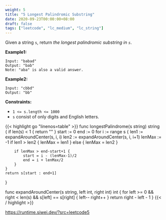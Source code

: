 ```yaml
---
weight: 5
title: "5 Longest Palindromic Substring"
date: 2020-09-23T00:00:00+08:00
draft: false
tags: ["leetcode", "lc_medium", "lc_string"]
---
```


Given a string `s`, return _the longest palindromic substring in `s`_.

**Example1:**
```
Input: "babad"
Output: "bab"
Note: "aba" is also a valid answer.
```
**Example2:**
```
Input: "cbbd"
Output: "bb"
```

**Constraints:**
- `1 <= s.length <= 1000`
- `s` consist of only digits and English letters.

<div class="tabs"></div>
<div class="tab-content">
<div id="golang" class="lang">
{{< highlight go "linenos=table" >}}
func longestPalindrome(s string) string {
    if len(s) < 1 {
        return ""
    }
    start := 0
    end := 0
    for i := range s {
        len1 := expandAroundCenter(s, i, i)
        len2 := expandAroundCenter(s, i, i+1)
        lenMax := -1
        if len1 > len2 {
            lenMax = len1
        } else {
            lenMax = len2
        }

        if lenMax > end-start+1 {
            start = i - (lenMax-1)/2
            end = i + lenMax/2
        }
    }
    return s[start : end+1]
}

func expandAroundCenter(s string, left int, right int) int {
    for left >= 0 && right < len(s) && s[left] == s[right] {
        left--
        right++
    }
    return right - left - 1
}
{{< / highlight >}}
</div>
<div id="runtime" class="lang">
    <div class="code-link">
        <a href="https://runtime.siwei.dev/?src=leetcode5" target="_blank">https://runtime.siwei.dev/?src=leetcode5</a>
    </div>
</div>
</div>
